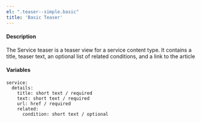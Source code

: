 ```yaml
---
el: ".teaser--simple.basic"
title: 'Basic Teaser'
---
```

#### Description
The Service teaser is a teaser view for a service content type. It contains a title, teaser text, an optional list of related conditions, and a link to the article

#### Variables
~~~
service:
  details:
    title: short text / required
    text: short text / required
    url: href / required
    related:
      condition: short text / optional
~~~

